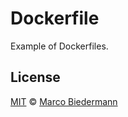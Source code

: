 # Dockerfile

Example of Dockerfiles.

## License

[MIT](LICENSE) © [Marco Biedermann](https://github.com/marcobiedermann)
